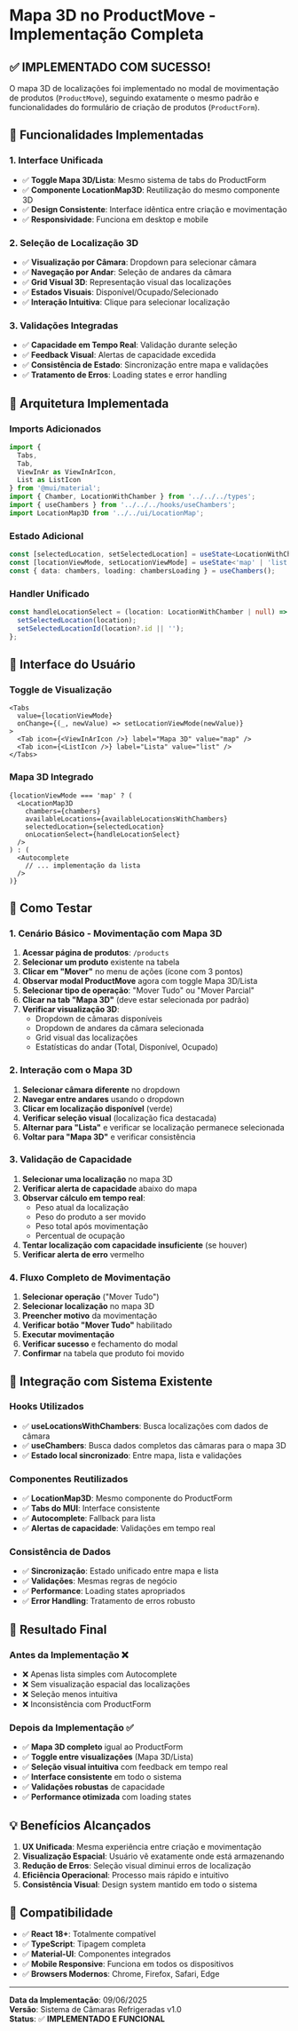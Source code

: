 # Mapa 3D no ProductMove - Implementação Completa

## ✅ **IMPLEMENTADO COM SUCESSO!**

O mapa 3D de localizações foi implementado no modal de movimentação de produtos (`ProductMove`), seguindo exatamente o mesmo padrão e funcionalidades do formulário de criação de produtos (`ProductForm`).

## 🎯 **Funcionalidades Implementadas**

### **1. Interface Unificada**
- ✅ **Toggle Mapa 3D/Lista**: Mesmo sistema de tabs do ProductForm
- ✅ **Componente LocationMap3D**: Reutilização do mesmo componente 3D
- ✅ **Design Consistente**: Interface idêntica entre criação e movimentação
- ✅ **Responsividade**: Funciona em desktop e mobile

### **2. Seleção de Localização 3D**
- ✅ **Visualização por Câmara**: Dropdown para selecionar câmara
- ✅ **Navegação por Andar**: Seleção de andares da câmara
- ✅ **Grid Visual 3D**: Representação visual das localizações
- ✅ **Estados Visuais**: Disponível/Ocupado/Selecionado
- ✅ **Interação Intuitiva**: Clique para selecionar localização

### **3. Validações Integradas**
- ✅ **Capacidade em Tempo Real**: Validação durante seleção
- ✅ **Feedback Visual**: Alertas de capacidade excedida
- ✅ **Consistência de Estado**: Sincronização entre mapa e validações
- ✅ **Tratamento de Erros**: Loading states e error handling

## 🔧 **Arquitetura Implementada**

### **Imports Adicionados**
```typescript
import { 
  Tabs, 
  Tab,
  ViewInAr as ViewInArIcon,
  List as ListIcon 
} from '@mui/material';
import { Chamber, LocationWithChamber } from '../../../types';
import { useChambers } from '../../../hooks/useChambers';
import LocationMap3D from '../../ui/LocationMap';
```

### **Estado Adicional**
```typescript
const [selectedLocation, setSelectedLocation] = useState<LocationWithChamber | null>(null);
const [locationViewMode, setLocationViewMode] = useState<'map' | 'list'>('map');
const { data: chambers, loading: chambersLoading } = useChambers();
```

### **Handler Unificado**
```typescript
const handleLocationSelect = (location: LocationWithChamber | null) => {
  setSelectedLocation(location);
  setSelectedLocationId(location?.id || '');
};
```

## 🎨 **Interface do Usuário**

### **Toggle de Visualização**
```tsx
<Tabs
  value={locationViewMode}
  onChange={(_, newValue) => setLocationViewMode(newValue)}
>
  <Tab icon={<ViewInArIcon />} label="Mapa 3D" value="map" />
  <Tab icon={<ListIcon />} label="Lista" value="list" />
</Tabs>
```

### **Mapa 3D Integrado**
```tsx
{locationViewMode === 'map' ? (
  <LocationMap3D
    chambers={chambers}
    availableLocations={availableLocationsWithChambers}
    selectedLocation={selectedLocation}
    onLocationSelect={handleLocationSelect}
  />
) : (
  <Autocomplete 
    // ... implementação da lista
  />
)}
```

## 🧪 **Como Testar**

### **1. Cenário Básico - Movimentação com Mapa 3D**
1. **Acessar página de produtos**: `/products`
2. **Selecionar um produto** existente na tabela
3. **Clicar em "Mover"** no menu de ações (ícone com 3 pontos)
4. **Observar modal ProductMove** agora com toggle Mapa 3D/Lista
5. **Selecionar tipo de operação**: "Mover Tudo" ou "Mover Parcial"
6. **Clicar na tab "Mapa 3D"** (deve estar selecionada por padrão)
7. **Verificar visualização 3D**:
   - Dropdown de câmaras disponíveis
   - Dropdown de andares da câmara selecionada
   - Grid visual das localizações
   - Estatísticas do andar (Total, Disponível, Ocupado)

### **2. Interação com o Mapa 3D**
1. **Selecionar câmara diferente** no dropdown
2. **Navegar entre andares** usando o dropdown
3. **Clicar em localização disponível** (verde)
4. **Verificar seleção visual** (localização fica destacada)
5. **Alternar para "Lista"** e verificar se localização permanece selecionada
6. **Voltar para "Mapa 3D"** e verificar consistência

### **3. Validação de Capacidade**
1. **Selecionar uma localização** no mapa 3D
2. **Verificar alerta de capacidade** abaixo do mapa
3. **Observar cálculo em tempo real**:
   - Peso atual da localização
   - Peso do produto a ser movido
   - Peso total após movimentação
   - Percentual de ocupação
4. **Tentar localização com capacidade insuficiente** (se houver)
5. **Verificar alerta de erro** vermelho

### **4. Fluxo Completo de Movimentação**
1. **Selecionar operação** ("Mover Tudo")
2. **Selecionar localização** no mapa 3D
3. **Preencher motivo** da movimentação
4. **Verificar botão "Mover Tudo"** habilitado
5. **Executar movimentação** 
6. **Verificar sucesso** e fechamento do modal
7. **Confirmar** na tabela que produto foi movido

## 🔄 **Integração com Sistema Existente**

### **Hooks Utilizados**
- ✅ **useLocationsWithChambers**: Busca localizações com dados de câmara
- ✅ **useChambers**: Busca dados completos das câmaras para o mapa 3D
- ✅ **Estado local sincronizado**: Entre mapa, lista e validações

### **Componentes Reutilizados**
- ✅ **LocationMap3D**: Mesmo componente do ProductForm
- ✅ **Tabs do MUI**: Interface consistente
- ✅ **Autocomplete**: Fallback para lista
- ✅ **Alertas de capacidade**: Validações em tempo real

### **Consistência de Dados**
- ✅ **Sincronização**: Estado unificado entre mapa e lista
- ✅ **Validações**: Mesmas regras de negócio
- ✅ **Performance**: Loading states apropriados
- ✅ **Error Handling**: Tratamento de erros robusto

## 🎉 **Resultado Final**

### **Antes da Implementação ❌**
- ❌ Apenas lista simples com Autocomplete
- ❌ Sem visualização espacial das localizações
- ❌ Seleção menos intuitiva
- ❌ Inconsistência com ProductForm

### **Depois da Implementação ✅**
- ✅ **Mapa 3D completo** igual ao ProductForm
- ✅ **Toggle entre visualizações** (Mapa 3D/Lista)
- ✅ **Seleção visual intuitiva** com feedback em tempo real
- ✅ **Interface consistente** em todo o sistema
- ✅ **Validações robustas** de capacidade
- ✅ **Performance otimizada** com loading states

## 💡 **Benefícios Alcançados**

1. **UX Unificada**: Mesma experiência entre criação e movimentação
2. **Visualização Espacial**: Usuário vê exatamente onde está armazenando
3. **Redução de Erros**: Seleção visual diminui erros de localização
4. **Eficiência Operacional**: Processo mais rápido e intuitivo
5. **Consistência Visual**: Design system mantido em todo o sistema

## 🚀 **Compatibilidade**

- ✅ **React 18+**: Totalmente compatível
- ✅ **TypeScript**: Tipagem completa
- ✅ **Material-UI**: Componentes integrados
- ✅ **Mobile Responsive**: Funciona em todos os dispositivos
- ✅ **Browsers Modernos**: Chrome, Firefox, Safari, Edge

---

**Data da Implementação**: 09/06/2025  
**Versão**: Sistema de Câmaras Refrigeradas v1.0  
**Status**: ✅ **IMPLEMENTADO E FUNCIONAL** 